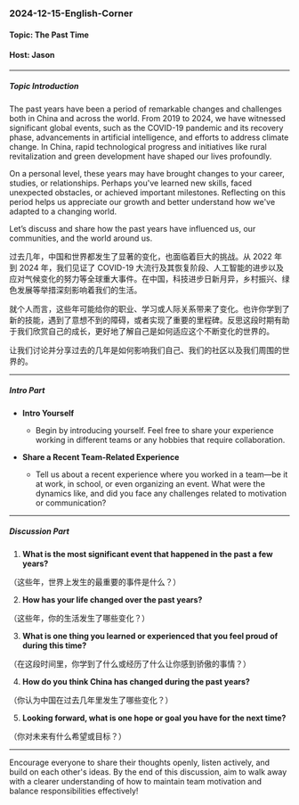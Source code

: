 ### 2024-12-15-English-Corner

#### Topic: The Past Time

#### Host: Jason

---

##### Topic Introduction
The past years have been a period of remarkable changes and challenges both in China and across the world. From 2019 to 2024, we have witnessed significant global events, such as the COVID-19 pandemic and its recovery phase, advancements in artificial intelligence, and efforts to address climate change. In China, rapid technological progress and initiatives like rural revitalization and green development have shaped our lives profoundly.

On a personal level, these years may have brought changes to your career, studies, or relationships. Perhaps you've learned new skills, faced unexpected obstacles, or achieved important milestones. Reflecting on this period helps us appreciate our growth and better understand how we've adapted to a changing world.

Let’s discuss and share how the past years have influenced us, our communities, and the world around us.

过去几年，中国和世界都发生了显著的变化，也面临着巨大的挑战。从 2022 年到 2024 年，我们见证了 COVID-19 大流行及其恢复阶段、人工智能的进步以及应对气候变化的努力等全球重大事件。在中国，科技进步日新月异，乡村振兴、绿色发展等举措深刻影响着我们的生活。

就个人而言，这些年可能给你的职业、学习或人际关系带来了变化。也许你学到了新的技能，遇到了意想不到的障碍，或者实现了重要的里程碑。反思这段时期有助于我们欣赏自己的成长，更好地了解自己是如何适应这个不断变化的世界的。

让我们讨论并分享过去的几年是如何影响我们自己、我们的社区以及我们周围的世界的。

---

##### Intro Part

- **Intro Yourself**
  - Begin by introducing yourself. Feel free to share your experience working in different teams or any hobbies that require collaboration.

- **Share a Recent Team-Related Experience**
  - Tell us about a recent experience where you worked in a team—be it at work, in school, or even organizing an event. What were the dynamics like, and did you face any challenges related to motivation or communication?

---

##### Discussion Part

1. **What is the most significant event that happened in the past a few years?**

（这些年，世界上发生的最重要的事件是什么？）

2. **How has your life changed over the past years?**

（这些年，你的生活发生了哪些变化？）

3. **What is one thing you learned or experienced that you feel proud of during this time?**

（在这段时间里，你学到了什么或经历了什么让你感到骄傲的事情？）

4. **How do you think China has changed during the past years?**

（你认为中国在过去几年里发生了哪些变化？）

5. **Looking forward, what is one hope or goal you have for the next time?**

（你对未来有什么希望或目标？）



---

Encourage everyone to share their thoughts openly, listen actively, and build on each other's ideas. By the end of this discussion, aim to walk away with a clearer understanding of how to maintain team motivation and balance responsibilities effectively!
